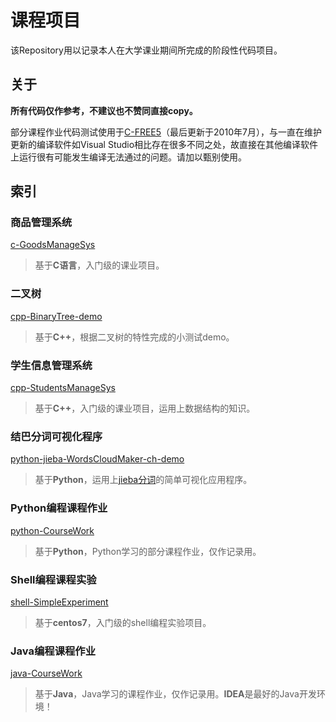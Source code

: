 # 课程项目

该Repository用以记录本人在大学课业期间所完成的阶段性代码项目。

## 关于

**所有代码仅作参考，不建议也不赞同直接copy。**

部分课程作业代码测试使用于[C-FREE5](http://www.programarts.com/cfree_ch/)（最后更新于2010年7月），与一直在维护更新的编译软件如Visual Studio相比存在很多不同之处，故直接在其他编译软件上运行很有可能发生编译无法通过的问题。请加以甄别使用。

## 索引

### 商品管理系统

[c-GoodsManageSys](./c-GoodsManageSys)

> 基于**C语言**，入门级的课业项目。

### 二叉树

[cpp-BinaryTree-demo](./cpp-BinaryTree-demo)

> 基于**C++**，根据二叉树的特性完成的小测试demo。

### 学生信息管理系统

[cpp-StudentsManageSys](./cpp-StudentsManageSys)

> 基于**C++**，入门级的课业项目，运用上数据结构的知识。

### 结巴分词可视化程序

[python-jieba-WordsCloudMaker-ch-demo](./python-jieba-WordsCloudMaker-ch-demo)

> 基于**Python**，运用上[jieba分词](./jieba)的简单可视化应用程序。

### Python编程课程作业

[python-CourseWork](./python-CourseWork)

> 基于**Python**，Python学习的部分课程作业，仅作记录用。

### Shell编程课程实验

[shell-SimpleExperiment](./shell-SimpleExperiment)

> 基于**centos7**，入门级的shell编程实验项目。

### Java编程课程作业

[java-CourseWork](./java-CourseWork)

> 基于**Java**，Java学习的课程作业，仅作记录用。**IDEA**是最好的Java开发环境！
